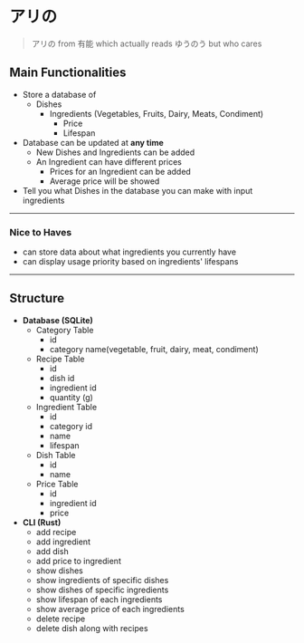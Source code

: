 # アリの
> アリの from 有能 which actually reads ゆうのう but who cares
## Main Functionalities
* Store a database of
	* Dishes
		* Ingredients (Vegetables, Fruits, Dairy, Meats, Condiment)
			* Price
			* Lifespan
* Database can be updated at **any time**
	* New Dishes and Ingredients can be added
	* An Ingredient can have different prices
		* Prices for an Ingredient can be added
		* Average price will be showed
* Tell you what Dishes in the database you can make with input ingredients
---
### Nice to Haves
* can store data about what ingredients you currently have
* can display usage priority based on ingredients' lifespans
---
## Structure
- **Database (SQLite)**
	- Category Table
		* id
		* category name(vegetable, fruit, dairy, meat, condiment)
	- Recipe Table
		* id
		* dish id
		* ingredient id
		* quantity (g)
	- Ingredient Table
		* id
		* category id
		* name
		* lifespan
	- Dish Table
		* id
		* name
	- Price Table
		* id
		* ingredient id
		* price
- **CLI (Rust)**
	* add recipe
	* add ingredient
	* add dish
	* add price to ingredient
	* show dishes
	* show ingredients of specific dishes
	* show dishes of specific ingredients
	* show lifespan of each ingredients
	* show average price of each ingredients 
	* delete recipe
	* delete dish along with recipes
